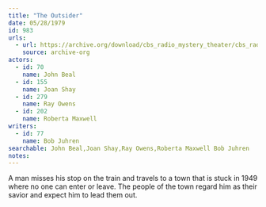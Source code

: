 ```yaml
---
title: "The Outsider"
date: 05/28/1979
id: 983
urls: 
  - url: https://archive.org/download/cbs_radio_mystery_theater/cbs_radio_mystery_theater-0951-1000.zip/cbs_radio_mystery_theater-0951-1000%2Fcbsrmt_0983_the_outsider.mp3
    source: archive-org
actors:  
  - id: 70
    name: John Beal  
  - id: 155
    name: Joan Shay  
  - id: 279
    name: Ray Owens  
  - id: 202
    name: Roberta Maxwell
writers:  
  - id: 77
    name: Bob Juhren
searchable: John Beal,Joan Shay,Ray Owens,Roberta Maxwell Bob Juhren
notes:  
---
```

A man misses his stop on the train and travels to a town that is stuck in 1949 where no one can enter or leave. The people of the town regard him as their savior and expect him to lead them out.